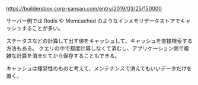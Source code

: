 https://buildersbox.corp-sansan.com/entry/2019/03/25/150000

サーバー側では Redis や Memcached のようなインメモリデータストアでキャッシュすることが多い。

ステータスなどの計算して出す値をキャッシュして、キャッシュを直接検索する方法もある。
クエリの中で都度計算しなくて済むし、アプリケーション側で複雑な計算を済ませてから保存することもできる。

キャッシュは揮発性のものと考えて、メンテナンスで消えてもいいデータだけを置く。
